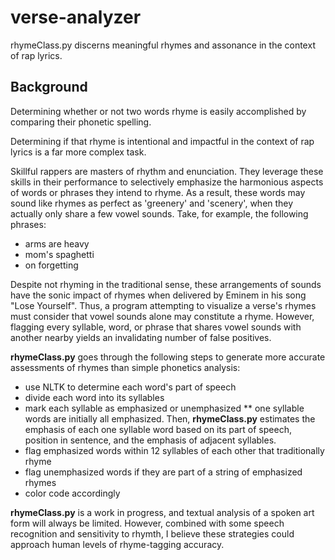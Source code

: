 # verse-analyzer

rhymeClass.py discerns meaningful rhymes and assonance in the context of rap lyrics.

## Background

Determining whether or not two words rhyme is easily accomplished by comparing their phonetic spelling.

Determining if that rhyme is intentional and impactful in the context of rap lyrics is a far more complex task.

Skillful rappers are masters of rhythm and enunciation. They leverage these skills in their performance to selectively emphasize the harmonious aspects of words or phrases they intend to rhyme. As a result, these words may sound like rhymes as perfect as 'greenery' and 'scenery', when they actually only share a few vowel sounds. Take, for example, the following phrases:
* arms are heavy
* mom's spaghetti
* on forgetting

Despite not rhyming in the traditional sense, these arrangements of sounds have the sonic impact of rhymes when delivered by Eminem in his song "Lose Yourself". Thus, a program attempting to visualize a verse's rhymes must consider that vowel sounds alone may constitute a rhyme. However, flagging every syllable, word, or phrase that shares vowel sounds with another nearby yields an invalidating number of false positives.

**rhymeClass.py** goes through the following steps to generate more accurate assessments of rhymes than simple phonetics analysis:

* use NLTK to determine each word's part of speech
* divide each word into its syllables
* mark each syllable as emphasized or unemphasized
** one syllable words are initially all emphasized. Then, **rhymeClass.py** estimates the emphasis of each one syllable word based on its part of speech, position in sentence, and the emphasis of adjacent syllables.
* flag emphasized words within 12 syllables of each other that traditionally rhyme
* flag unemphasized words if they are part of a string of emphasized rhymes
* color code accordingly

**rhymeClass.py** is a work in progress, and textual analysis of a spoken art form will always be limited. However, combined with some speech recognition and sensitivity to rhymth, I believe these strategies could approach human levels of rhyme-tagging accuracy.
